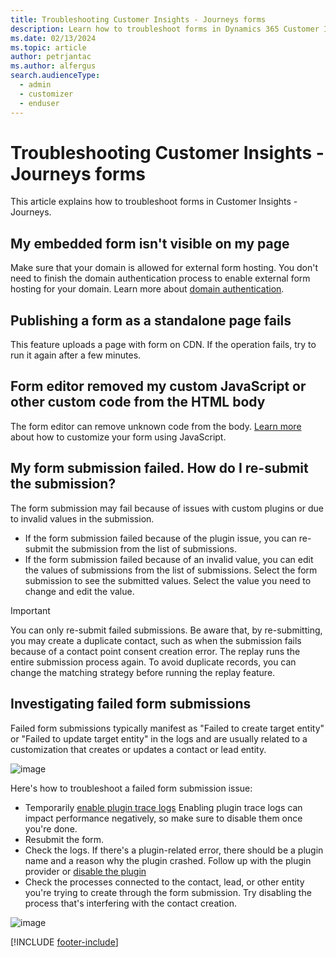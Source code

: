 ```yaml
---
title: Troubleshooting Customer Insights - Journeys forms
description: Learn how to troubleshoot forms in Dynamics 365 Customer Insights - Journeys.
ms.date: 02/13/2024
ms.topic: article
author: petrjantac
ms.author: alfergus
search.audienceType: 
  - admin
  - customizer
  - enduser
---
```


# Troubleshooting Customer Insights - Journeys forms

This article explains how to troubleshoot forms in Customer Insights - Journeys.

## My embedded form isn't visible on my page

Make sure that your domain is allowed for external form hosting. You don't need to finish the domain authentication process to enable external form hosting for your domain. Learn more about [domain authentication](domain-authentication.md).

## Publishing a form as a standalone page fails

This feature uploads a page with form on CDN. If the operation fails, try to run it again after a few minutes.

## Form editor removed my custom JavaScript or other custom code from the HTML body

The form editor can remove unknown code from the body. [Learn more](real-time-marketing-manage-forms.md#add-custom-javascript-to-your-form) about how to customize your form using JavaScript.

## My form submission failed. How do I re-submit the submission?

The form submission may fail because of issues with custom plugins or due to invalid values in the submission.

- If the form submission failed because of the plugin issue, you can re-submit the submission from the list of submissions.
- If the form submission failed because of an invalid value, you can edit the values of submissions from the list of submissions. Select the form submission to see the submitted values. Select the value you need to change and edit the value.

> [!IMPORTANT]
> You can only re-submit failed submissions. Be aware that, by re-submitting, you may create a duplicate contact, such as when the submission fails because of a contact point consent creation error. The replay runs the entire submission process again. To avoid duplicate records, you can change the matching strategy before running the replay feature. 

## Investigating failed form submissions

Failed form submissions typically manifest as "Failed to create target entity" or "Failed to update target entity" in the logs and are usually related to a customization that creates or updates a contact or lead entity.

![image](https://github.com/MicrosoftDocs/customer-insights/assets/5519592/d1084b39-73ad-4966-9062-a9894e7de294)

Here's how to troubleshoot a failed form submission issue:

- Temporarily [enable plugin trace logs](/power-apps/developer/data-platform/logging-tracing#enable-trace-logging) Enabling plugin trace logs can impact performance negatively, so make sure to disable them once you're done.
- Resubmit the form.
- Check the logs. If there's a plugin-related error, there should be a plugin name and a reason why the plugin crashed. Follow up with the plugin provider or [disable the plugin](https://community.dynamics.com/blogs/post/?postid=33f947e8-a5f8-4cb2-b2d9-45b444c56060)
- Check the processes connected to the contact, lead, or other entity you're trying to create through the form submission. Try disabling the process that's interfering with the contact creation.

![image](https://github.com/MicrosoftDocs/customer-insights/assets/5519592/48f48655-f908-4e62-be96-26c7e8cf3c94)

[!INCLUDE [footer-include](./includes/footer-banner.md)]
